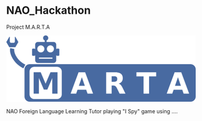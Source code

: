# NAO_Hackathon


Project M.A.R.T.A

![alt text][logo]

[logo]: marta_logo.png


NAO Foreign Language Learning Tutor playing "I Spy" game using ....
